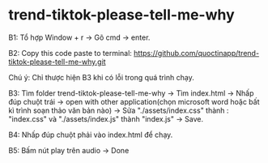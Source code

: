 # trend-tiktok-please-tell-me-why
B1: Tổ hợp Window + r -> Gõ cmd -> enter.

B2: Copy this code paste to terminal: https://github.com/quoctinapp/trend-tiktok-please-tell-me-why.git

Chú ý: Chỉ thược hiện B3 khi có lỗi trong quá trình chạy.

B3: Tìm folder trend-tiktok-please-tell-me-why -> Tìm index.html -> Nhấp đúp chuột trái -> open with other application(chọn microsoft word hoặc bất kì trình soạn thảo văn bản nào) -> Sửa "./assets/index.css" thành : "index.css" và "./assets/index.js" thành "index.js" -> Save.

B4: Nhấp đúp chuột phải vào index.html để chạy.

B5: Bấm nút play trên audio -> Done
